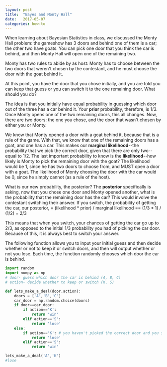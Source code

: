 ```yaml
---
layout: post
title:  "Bayes and Monty Hall"
date:   2017-05-07
categories: how-to
---
```


When learning about Bayesian Statistics in class, we discussed the Monty Hall problem: the gameshow has 3 doors and behind one of them is a car; the other two have goats. You can pick one door that you think the car is behind, and then Monty Hall will open one of the remaining two. 

Monty has two rules to abide by as host: Monty has to choose between the two doors that weren't chosen by the contestant, and he must choose the door with the goat behind it. 

At this point, you have the door that you chose initially, and you are told you can keep that guess or you can switch it to the one remaining door. What should you do?

The idea is that you initially have equal probability in guessing which door out of the three has a car behind it. Your **prior** probability, therefore, is 1/3. Once Monty opens one of the two remaining doors, this all changes. Now, there are two doors: the one you chose, and the door that wasn't chosen by either you or Monty.

We know that Monty opened a door with a goat behind it, because that is a rule of the game. With that, we know that one of the remaining doors has a goat, and one has a car. This makes our **marginal likelihood**--the probability that we pick the correct door, given that there are only two--equal to 1/2. The last important probability to know is the **likelihood**--how likely is Monty to pick the remaining door with the goat? The likelihood would be 1, since he has two doors to choose from, and MUST open a door with a goat. The likelihood of Monty choosing the door with the car would be 0, since he simply cannot (as a rule of the host).

What is our new probability, the posterior? The **posterior** specifically is asking, now that you chose one door and Monty opened another, what is the probability that the remaining door has the car? This would involve the contestant switching their answer. If you switch, the probability of getting the car, our posterior, = (likelihood * prior) / marginal likelihood == (1/3 * 1) / (1/2) = 2/3

This means that when you switch, your chances of getting the car go up to 2/3, as opposed to the initial 1/3 probability you had of picking the car door. Because of this, it is always best to switch your answer.

The following function allows you to input your initial guess and then decide whether or not to keep it or switch doors, and then will output whether or not you lose. Each time, the function randomly chooses which door the car is behind.

```python
import random
import numpy as np
# door- guess which door the car is behind (A, B, C)
# action- decide whether to keep or switch (K, S)

def lets_make_a_deal(door,action): 
    doors = ['A','B','C']
    car_door = np.random.choice(doors)
    if door==car_door:
        if action=='K':
            return 'win'
        elif action=='S':
            return 'lose'
    else:
        if action=='K': # you haven't picked the correct door and you stay put
            return 'lose'
        elif action=='S':
            return 'win'

lets_make_a_deal('A','K')
#lose
```
